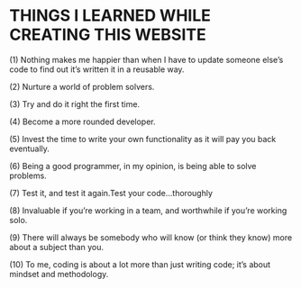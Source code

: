 











# THINGS I LEARNED WHILE CREATING THIS WEBSITE
(1) Nothing makes me happier than when I have to update someone else’s code to find out it’s written it in a reusable way.

(2) Nurture a world of problem solvers.

(3) Try and do it right the first time.

(4) Become a more rounded developer.

(5) Invest the time to write your own functionality as it will pay you back eventually.

(6) Being a good programmer, in my opinion, is being able to solve problems.

(7) Test it, and test it again.Test your code…thoroughly

(8) Invaluable if you’re working in a team, and worthwhile if you’re working solo.

(9) There will always be somebody who will know (or think they know) more about a subject than you.

(10) To me, coding is about a lot more than just writing code; it’s about mindset and methodology.

